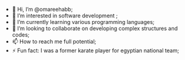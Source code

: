 - 👋 Hi, I’m @omareehabb;
- 👀 I’m interested in software development ;
- 🌱 I’m currently learning various programming languages;
- 💞️ I’m looking to collaborate on developing complex structures and codes;
- 📫 How to reach me full potential;
- ⚡ Fun fact: I was a former karate player for egyptian national team;

<!---
omareehabb/omareehabb is a ✨ special ✨ repository because its `README.md` (this file) appears on your GitHub profile.
You can click the Preview link to take a look at your changes.
--->
